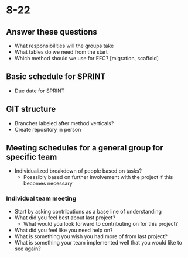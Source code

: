 # 8-22
## Answer these questions
- What responsibilities will the groups take
- What tables do we need from the start
- Which method should we use for EFC? [migration, scaffold]

## Basic schedule for SPRINT
- Due date for SPRINT

## GIT structure
- Branches labeled after method verticals?
- Create repository in person

## Meeting schedules for a general group for specific team
- Individualized breakdown of people based on tasks?
    - Posssibly based on further involvement with the project if this becomes necessary

### Individual team meeting
- Start by asking contributions as a base line of understanding
- What did you feel best about last project?
    - What would you look forward to contributing on for this project?
- What did you feel like you need help on?
- What is something you wish you had more of from last project?
- What is something your team implemented well that you would like to see again?